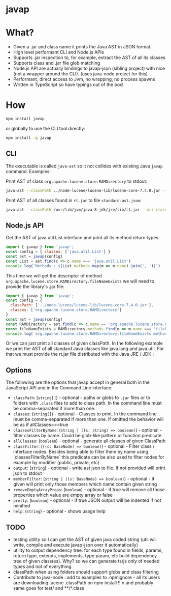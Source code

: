 # javap

# What?

 * Given a .jar and class name it prints the Java AST in JSON format.
 * High level performant CLI and Node.js APIs
 * Supports .jar inspection to, for example, extract the AST of all its classes
 * Supports class and .jar file glob matching 
 * Node.js API are actually bindings to javap-json (sibling project) with nice (not a wrapper around the CLI). (uses java-node project for this)
 * Performant, direct access to Jvm, no wrapping, no process spawns
 * Written in TypeScript so have typings out of the box!

# How 

```sh
npm install javap
```

or globally to use the CLI tool directly: 

```sh
npm install -g javap
```

## CLI

The executable is called `java-ast` so it not collides with existing Java `javap` command. Examples: 

Print AST of class `org.apache.lucene.store.RAMDirectory` to stdout:

```sh
java-ast --classPath ../node-lucene/lucene-lib/lucene-core-7.4.0.jar --classes org.apache.lucene.store.RAMDirectory
```

Print AST of all classes found in `rt.jar` to file `standard-ast.json`:


```sh
java-ast --classPath /usr/lib/jvm/java-8-jdk/jre/lib/rt.jar --all-classes
```

## Node.js API

Get the AST of java.util.List interface and print all its method return types: 

```js
import { javap } from 'javap';
const config = { classes: ['java.util.List'] }
const ast = javap(config)
const List = ast.find(c => c.name === 'java.util.List')
console.log(`Methods : ${List.methods.map(m => m.name).join(', ')}`)
```

This time we will get the descriptor of method `org.apache.lucene.store.RAMDirectory.fileNameExists` we will need to provide the library's .jar file:

```js
import { javap } from 'javap';
const config = {
  classPath: ['../node-lucene/lucene-lib/lucene-core-7.4.0.jar'],
  classes: ['org.apache.lucene.store.RAMDirectory']
}
const ast = javap(config)
const RAMDirectory = ast.find(c => c.name == 'org.apache.lucene.store.RAMDirectory')
const fileNameExists = RAMDirectory.methods.find(m => m.name === 'fileNameExists')
console.log(`org.apache.lucene.store.RAMDirectory.fileNameExists method descriptor is ${fileNameExists.descriptor}`)
```

Or we can just print all classes of given classPath. In the following example we print the AST of all standard Java classes like java.lang and java.util. For that we must provide the rt.jar file distributed with the Java JRE / JDK : 


## Options

The following are the options that javap accept in general both in the JavaScript API and in the Command Line interface:

 * `classPath`: (`string[]`) - optional - paths or globs to `.jar` files or to folders with `.class` files to add to class path. In the command line must be comma-separated if more than one.
 * `classes`: (`string[]`) - optional - Classes to print. In the command line must be comma-separated if more than one. If omitted the behavior will be as if allClasses===true
 * `classesFilterByName`: (`string | ((s: string) => boolean)`) - optional - filter classes by name. Could be glob-like pattern or function predicate
 * `allClasses`: (`boolean`) - optional - generate all classes of given ClassPath
 * `classFilter`: (`((c: BaseNode) => boolean)`) - optional - Filter class / interface nodes. Besides being able to filter them by name using \`classesFilterByName\` this predicate can be also used to filter nodes for example by modifier (public, private, etc)
 * `output`: (`string`) - optional - write ast json to file. If not provided will print json to stdout
 * `memberFilter`: (`string | ((s: BaseNode) => boolean)`) - optional - if given will print only those members which name contain given string
 * `removeEmptyArrayProps`: (`boolean`) - optional - if true will remove all those properties which value are empty array or false
 * `pretty`: (`boolean`) - optional - if true JSON output will be indented if not minified
 * `help`: (`string`) - optional - shows usage help

## TODO

 * testing utility so I can get the AST of given java coded string (util will write, compile and execute javap-json over it automatically)
 * utility to output dependency tree: for each type found in fields, params, return type, extends, implements, type param, etc build dependency tree of given class(es). Why? so we can generate ts/js only of needed types and not of everything. 
 * classPath when using folders should support globs and class filtering
 * Contribute to java-node : add to examples to .npmignore - all its users are downloading lucene .classPath on npm install !! n and probably same goes for test/ and **/*.class